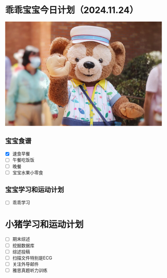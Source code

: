 # 乖乖宝宝今日计划（2024.11.24）
![Image of Babyheader](https://raw.githubusercontent.com/ericlam66/Dr.Lin-Note/refs/heads/main/duffy.png)
## 宝宝食谱
- [x] 速食早餐
- [ ] 午餐吃饭饭
- [ ] 晚餐
- [ ] 宝宝水果小零食
## 宝宝学习和运动计划
- [ ] 乖乖学习
# 小猪学习和运动计划
- [ ] 期末综述
- [ ] 挖掘数据库
- [ ] 综述投稿
- [ ] 扫描文件特别是ECG
- [ ] 关注外导邮件
- [ ] 雅思真题听力训练
